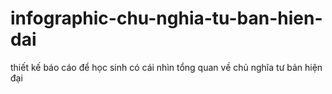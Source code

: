 # infographic-chu-nghia-tu-ban-hien-dai
thiết kế báo cáo để học sinh có cái nhìn tổng quan về chủ nghĩa tư bản hiện đại
